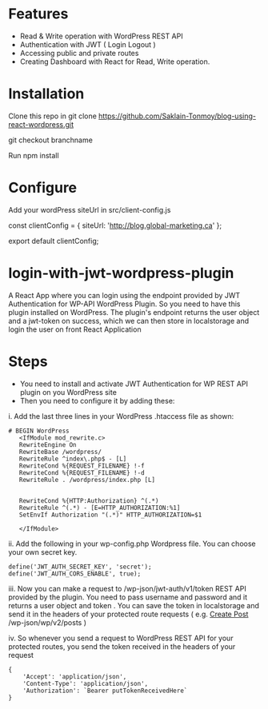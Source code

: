 # Features
* Read & Write operation with WordPress REST API
* Authentication with JWT ( Login Logout )
* Accessing public and private routes
* Creating Dashboard with React for Read, Write operation.

# Installation
Clone this repo in git clone https://github.com/Saklain-Tonmoy/blog-using-react-wordpress.git

git checkout branchname

Run npm install

# Configure
Add your wordPress siteUrl in src/client-config.js

const clientConfig = {
	siteUrl: 'http://blog.global-marketing.ca'
};

export default clientConfig;

# login-with-jwt-wordpress-plugin
A React App where you can login using the endpoint provided by JWT Authentication for WP-API WordPress Plugin. So you need to have this plugin installed on WordPress. The plugin's endpoint returns the user object and a jwt-token on success, which we can then store in localstorage and login the user on front React Application

# Steps
* You need to install and activate JWT Authentication for WP REST API plugin on you WordPress site
* Then you need to configure it by adding these:

i. Add the last three lines in your WordPress .htaccess file as shown:

```
# BEGIN WordPress
   <IfModule mod_rewrite.c>
   RewriteEngine On
   RewriteBase /wordpress/
   RewriteRule ^index\.php$ - [L]
   RewriteCond %{REQUEST_FILENAME} !-f
   RewriteCond %{REQUEST_FILENAME} !-d
   RewriteRule . /wordpress/index.php [L]
   
   
   RewriteCond %{HTTP:Authorization} ^(.*)
   RewriteRule ^(.*) - [E=HTTP_AUTHORIZATION:%1]
   SetEnvIf Authorization "(.*)" HTTP_AUTHORIZATION=$1
   
   </IfModule>
```
   
ii. Add the following in your wp-config.php Wordpress file. You can choose your own secret key.

```
define('JWT_AUTH_SECRET_KEY', 'secret');
define('JWT_AUTH_CORS_ENABLE', true);
```

iii. Now you can make a request to /wp-json/jwt-auth/v1/token REST API provided by the plugin. You need to pass username and password and it returns a user object and token . You can save the token in localstorage and send it in the headers of your protected route requests ( e.g. [Create Post](https://developer.wordpress.org/rest-api/reference/posts/#create-a-post) /wp-json/wp/v2/posts )

iv. So whenever you send a request to WordPress REST API for your protected routes, you send the token received in the headers of your request

```
{
	'Accept': 'application/json',
	'Content-Type': 'application/json',
	'Authorization': `Bearer putTokenReceivedHere`
}
```
